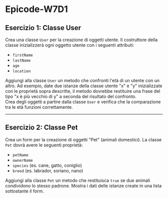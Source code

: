 # Epicode-W7D1

## Esercizio 1: Classe User

Crea una classe `User` per la creazione di oggetti utente. Il costruttore della classe inizializzerà ogni oggetto utente con i seguenti attributi:

- `firstName`
- `lastName`
- `age`
- `location`

Aggiungi alla classe `User` un metodo che confronti l'età di un utente con un altro. Ad esempio, date due istanze della classe utente "x" e "y" inizializzate con le proprietà sopra descritte, il metodo dovrebbe restituire una frase del tipo "x è più vecchio di y" a seconda del risultato del confronto. <br>
Crea degli oggetti a partire dalla classe `User` e verifica che la comparazione tra le età funzioni correttamente.

---

## Esercizio 2: Classe Pet

Crea un form per la creazione di oggetti "Pet" (animali domestici). La classe `Pet` dovrà avere le seguenti proprietà:

- `petName`
- `ownerName`
- `species` (es. cane, gatto, coniglio)
- `breed` (es. labrador, soriano, nano)

Aggiungi alla classe `Pet` un metodo che restituisca `true` se due animali condividono lo stesso padrone. Mostra i dati delle istanze create in una lista sottostante il form.

